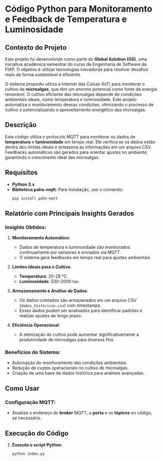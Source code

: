 # Código Python para Monitoramento e Feedback de Temperatura e Luminosidade

## Contexto do Projeto
Este projeto foi desenvolvido como parte do **Global Solution (GS)**, uma iniciativa acadêmica semestral do curso de Engenharia de Software da FIAP. O objetivo é utilizar tecnologias inovadoras para resolver desafios reais de forma sustentável e eficiente.

O sistema proposto utiliza a Internet das Coisas (IoT) para monitorar o cultivo de **microalgas**, que têm um enorme potencial como fonte de energia renovável. O cultivo eficiente das microalgas depende de condições ambientais ideais, como temperatura e luminosidade. Este projeto automatiza o monitoramento dessas condições, otimizando o processo de cultivo e potencializando o aproveitamento energético das microalgas.

## Descrição
Este código utiliza o protocolo MQTT para monitorar os dados de **temperatura** e **luminosidade** em tempo real. Ele verifica se os dados estão dentro dos limites ideais e armazena as informações em um arquivo CSV. Feedbacks automáticos são gerados para orientar ajustes no ambiente, garantindo o crescimento ideal das microalgas.

## Requisitos
- **Python 3.x**
- **Biblioteca paho-mqtt**: Para instalação, use o comando:
  ```bash
  pip install paho-mqtt
  
## Relatório com Principais Insights Gerados

### Insights Obtidos:

1. **Monitoramento Automático**:
   - Dados de temperatura e luminosidade são monitorados continuamente por sensores e enviados via MQTT.
   - O sistema gera feedbacks em tempo real para ajustes ambientais.

2. **Limites Ideais para o Cultivo**:
   - **Temperatura**: 20-28 °C.
   - **Luminosidade**: 500-2000 lux.

3. **Armazenamento e Análise de Dados**:
   - Os dados coletados são armazenados em um arquivo CSV (`dados_historicos.csv`) com timestamps.
   - Esses dados podem ser analisados para identificar padrões e realizar ajustes de longo prazo.

4. **Eficiência Operacional**:
   - A otimização do cultivo pode aumentar significativamente a produtividade de microalgas para diversos fins.

### Benefícios do Sistema:
- Automação do monitoramento das condições ambientais.
- Redução de custos operacionais no cultivo de microalgas.
- Criação de uma base de dados histórica para análises avançadas.

## Como Usar

### Configuração MQTT:
- Atualize o endereço do **broker** MQTT, a **porta** e os **tópicos** no código, se necessário.

## Execução do Código

1. **Execute o script Python**:
   ```bash
   python index.py

